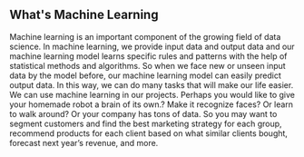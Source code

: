 ## What's Machine Learning
Machine learning is an important component of the growing field of data science. In machine learning, we provide input data and output data and our machine learning model learns specific rules and patterns with the help of statistical methods and algorithms. So when we face new or unseen input data by the model before, our machine learning model can easily predict output data. In this way, we can do many tasks that will make our life easier. We can use machine learning in our projects. Perhaps you would like to give your homemade robot a brain of its own.? Make it recognize faces? Or learn to walk around? Or your company has tons of data. So you may want to segment customers and find the best marketing strategy for each group, recommend products for each client based on what similar clients bought, forecast next year’s revenue, and more.
